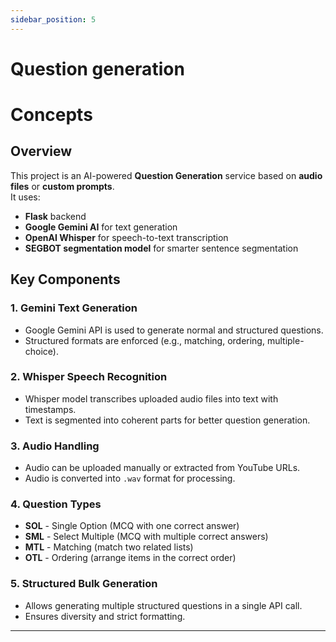 ```yaml
---
sidebar_position: 5
---
```

# Question generation
# Concepts

## Overview
This project is an AI-powered **Question Generation** service based on **audio files** or **custom prompts**.  
It uses:
- **Flask** backend
- **Google Gemini AI** for text generation
- **OpenAI Whisper** for speech-to-text transcription
- **SEGBOT segmentation model** for smarter sentence segmentation

## Key Components
### 1. Gemini Text Generation
- Google Gemini API is used to generate normal and structured questions.
- Structured formats are enforced (e.g., matching, ordering, multiple-choice).

### 2. Whisper Speech Recognition
- Whisper model transcribes uploaded audio files into text with timestamps.
- Text is segmented into coherent parts for better question generation.

### 3. Audio Handling
- Audio can be uploaded manually or extracted from YouTube URLs.
- Audio is converted into `.wav` format for processing.

### 4. Question Types
- **SOL** - Single Option (MCQ with one correct answer)
- **SML** - Select Multiple (MCQ with multiple correct answers)
- **MTL** - Matching (match two related lists)
- **OTL** - Ordering (arrange items in the correct order)

### 5. Structured Bulk Generation
- Allows generating multiple structured questions in a single API call.
- Ensures diversity and strict formatting.

---
